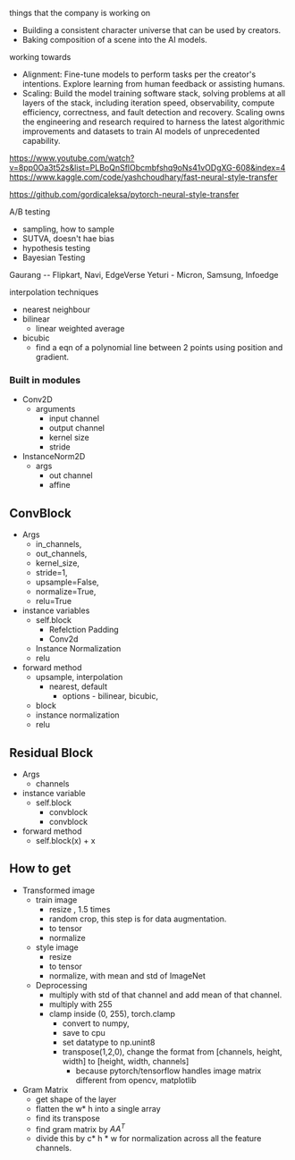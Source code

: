 things that the company is working on
- Building a consistent character universe that can be used by creators.
- Baking composition of a scene into the AI models.

working towards
- Alignment: Fine-tune models to perform tasks per the creator's intentions. Explore learning from human feedback or assisting humans.
- Scaling: Build the model training software stack, solving problems at all layers of the stack, including iteration speed, observability, compute efficiency, correctness, and fault detection and recovery. Scaling owns the engineering and research required to harness the latest algorithmic improvements and datasets to train AI models of unprecedented capability.

https://www.youtube.com/watch?v=8pp0Oa3t52s&list=PLBoQnSflObcmbfshq9oNs41vODgXG-608&index=4
https://www.kaggle.com/code/yashchoudhary/fast-neural-style-transfer

https://github.com/gordicaleksa/pytorch-neural-style-transfer

A/B testing
- sampling, how to sample
- SUTVA, doesn't hae bias
- hypothesis testing
- Bayesian Testing


Gaurang -- Flipkart, Navi, EdgeVerse
Yeturi - Micron, Samsung, Infoedge

interpolation techniques
- nearest neighbour
- bilinear
	- linear weighted average
- bicubic
	- find a eqn of a polynomial line between 2 points using position and gradient.
### Built in modules
- Conv2D
	- arguments
		- input channel
		- output channel
		- kernel size
		- stride
- InstanceNorm2D
	- args
		- out channel
		- affine
## ConvBlock
- Args
	- in_channels, 
	- out_channels, 
	- kernel_size, 
	- stride=1, 
	- upsample=False, 
	- normalize=True, 
	- relu=True
- instance variables
	- self.block
		- Refelction Padding
		- Conv2d
	- Instance Normalization
	- relu
-  forward method
	- upsample, interpolation
		- nearest, default
			- options - bilinear, bicubic, 
	- block
	- instance normalization
	- relu

## Residual Block
- Args
	- channels
- instance variable
	- self.block
		- convblock
		- convblock
- forward method
	- self.block(x) + x

## How to get
- Transformed image
	- train image
		- resize , 1.5 times
		- random crop, this step is for data augmentation.
		- to tensor 
		- normalize
	- style image
		- resize
		- to tensor
		- normalize, with mean and std of ImageNet
	- Deprocessing
		- multiply with std of that channel and add mean of that channel.
		- multiply with 255
		- clamp inside (0, 255), torch.clamp
			- convert to numpy, 
			- save to cpu
			- set datatype to np.unint8
			- transpose(1,2,0), change the format from [channels, height, width] to [height, width, channels]
				- because pytorch/tensorflow handles image matrix different from opencv, matplotlib
- Gram Matrix
	- get shape of the layer
	- flatten the w* h into a single array
	- find its transpose
	- find gram matrix by $AA^{T}$
	- divide this by c* h * w for normalization across all the feature channels.